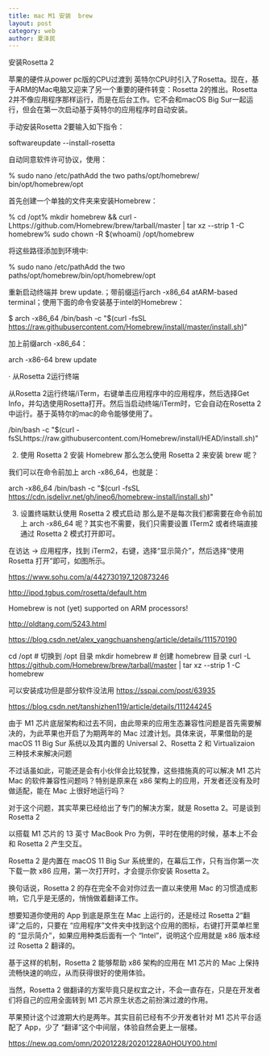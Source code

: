 ```yaml
---
title: mac M1 安装  brew
layout: post
category: web
author: 夏泽民
---
```

安装Rosetta 2

苹果的硬件从power pc版的CPU过渡到 英特尔CPU时引入了Rosetta。现在，基于ARM的Mac电脑又迎来了另一个重要的硬件转变：Rosetta 2的推出。Rosetta 2并不像应用程序那样运行，而是在后台工作。它不会和macOS Big Sur一起运行，但会在第一次启动基于英特尔的应用程序时自动安装。

手动安装Rosetta 2要输入如下指令：

softwareupdate --install-rosetta

自动同意软件许可协议，使用：

% sudo nano /etc/pathAdd the two paths/opt/homebrew/ bin/opt/homebrew/opt

首先创建一个单独的文件夹来安装Homebrew：

% cd /opt% mkdir homebrew && curl -Lhttps://github.com/Homebrew/brew/tarball/master | tar xz --strip 1 -C homebrew% sudo chown -R $(whoami) /opt/homebrew

将这些路径添加到环境中:

% sudo nano /etc/pathAdd the two paths/opt/homebrew/bin/opt/homebrew/opt

重新启动终端并 brew update.；带前缀运行arch -x86_64 atARM-based terminal；使用下面的命令安装基于intel的Homebrew：

$ arch -x86_64 /bin/bash -c "$(curl -fsSL https://raw.githubusercontent.com/Homebrew/install/master/install.sh)"

加上前缀arch -x86_64：

arch -x86-64 brew update

· 从Rosetta 2运行终端

从Rosetta 2运行终端/iTerm，右键单击应用程序中的应用程序，然后选择Get Info，并勾选使用Rosetta打开。然后当启动终端/iTerm时，它会自动在Rosetta 2中运行。基于英特尔的mac的命令能够使用了。

/bin/bash -c "$(curl -fsSLhttps://raw.githubusercontent.com/Homebrew/install/HEAD/install.sh)"

2. 使用 Rosetta 2 安装 Homebrew
那么怎么使用 Rosetta 2 来安装 brew 呢？

我们可以在命令前加上 arch -x86_64，也就是：

arch -x86_64 /bin/bash -c "$(curl -fsSL https://cdn.jsdelivr.net/gh/ineo6/homebrew-install/install.sh)"

3. 设置终端默认使用 Rosetta 2 模式启动
那么是不是每次我们都需要在命令前加上 arch -x86_64 呢？其实也不需要，我们只需要设置 ITerm2 或者终端直接通过 Rosetta 2 模式打开即可。

在访达 -> 应用程序，找到 iTerm2，右键，选择“显示简介”，然后选择“使用 Rosetta 打开”即可，如图所示。
<!-- more -->
https://www.sohu.com/a/442730197_120873246

http://ipod.tgbus.com/rosetta/default.htm

Homebrew is not (yet) supported on ARM processors!

http://oldtang.com/5243.html


https://blog.csdn.net/alex_yangchuansheng/article/details/111570190

cd /opt # 切换到 /opt 目录
mkdir homebrew # 创建 homebrew 目录
curl -L https://github.com/Homebrew/brew/tarball/master | tar xz --strip 1 -C homebrew

可以安装成功但是部分软件没法用
https://sspai.com/post/63935

https://blog.csdn.net/tanshizhen119/article/details/111244245

由于 M1 芯片底层架构和过去不同，由此带来的应用生态兼容性问题是首先需要解决的，为此苹果也开启了为期两年的 Mac 过渡计划。具体来说，苹果借助的是 macOS 11 Big Sur 系统以及其内置的 Universal 2、Rosetta 2 和 Virtualizaion 三种技术来解决问题

不过话虽如此，可能还是会有小伙伴会比较犹豫，这些措施真的可以解决 M1 芯片 Mac 的软件兼容性问题吗？特别是原来在 x86 架构上的应用，开发者还没有及时做适配，能在 Mac 上很好地运行吗？

对于这个问题，其实苹果已经给出了专门的解决方案，就是 Rosetta 2。可是谈到 Rosetta 2

以搭载 M1 芯片的 13 英寸 MacBook Pro 为例，平时在使用的时候，基本上不会和 Rosetta 2 产生交互。

Rosetta 2 是内置在 macOS 11 Big Sur 系统里的，在幕后工作，只有当你第一次下载一款 x86 应用，第一次打开时，才会提示你安装 Rosetta 2。

换句话说，Rosetta 2 的存在完全不会对你过去一直以来使用 Mac 的习惯造成影响，它几乎是无感的，悄悄做着翻译工作。

想要知道你使用的 App 到底是原生在 Mac 上运行的，还是经过 Rosetta 2“翻译”之后的，只要在 “应用程序”文件夹中找到这个应用的图标，右键打开菜单栏里的 “显示简介”，如果应用种类后面有一个 “Intel”，说明这个应用就是 x86 版本经过 Rosetta 2 翻译的。

基于这样的机制，Rosetta 2 能够帮助 x86 架构的应用在 M1 芯片的 Mac 上保持流畅快速的响应，从而获得很好的使用体验。

当然，Rosetta 2 做翻译的方案毕竟只是权宜之计，不会一直存在，只是在开发者们将自己的应用全面转到 M1 芯片原生状态之前扮演过渡的作用。

苹果预计这个过渡期大约是两年。其实目前已经有不少开发者针对 M1 芯片平台适配了 App，少了 “翻译”这个中间层，体验自然会更上一层楼。

https://new.qq.com/omn/20201228/20201228A0HOUY00.html